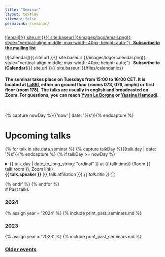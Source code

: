 ```yaml
---
title: "Seminar"
layout: textlay
sitemap: false
permalink: /seminar/
---
```


[![email]({{ site.url }}{{ site.baseurl }}/images/logo/email.png){: style="vertical-align:middle; max-width: 40px; height: auto;"}**&nbsp;&nbsp; Subscribe to the mailing list**](https://diff.u-bordeaux.fr/sympa/info/labri.gt-info-quantique)

[![calendar]({{ site.url }}{{ site.baseurl }}/images/logo/calendar.png){: style="vertical-align:middle; max-width: 40px; height: auto;"}**&nbsp;&nbsp; Subscribe to iCalendar**]({{ site.url }}{{ site.baseurl }}/files/calendar.ics)

#### The seminar takes place on Tuesdays from 15:00 to 16:00 CET. It is located at [LaBRI]({{site.baseurl}}/contact), either on ground floor (rooms 073, 076, amphi) or first floor (room 178). The talks are usually in english and broadcasted on Zoom. For questions, you can reach [Yvan Le Borgne](mailto:borgne@labri.fr) or [Yassine Hamoudi](mailto:yassine.hamoudi@labri.fr).
<br>

{% capture nowDay %}{{'now' | date: '%s'}}{% endcapture %}

# Upcoming talks

{% for talk in site.data.seminar %}
  {% capture talkDay %}{{talk.day | date: '%s'}}{% endcapture %}
  {% if talkDay >= nowDay %}
<details markdown=block>
  <summary markdown=span>
    {{ talk.day | date_to_long_string: "ordinal" }} at {{ talk.time}} (Room {{ talk.room }}, Zoom link)<br>
    <b>{{ talk.speaker }} </b> ({{ talk.affiliation }}) <i>{{ talk.title }}</i> &#9432;
  </summary>
   {{ talk.abstract }}
</details>
<p></p>
  {% endif %}
{% endfor %}

<br>
# Past talks

### 2024

{% assign year = '2024' %}
{% include print_past_seminars.md %}

### 2023

{% assign year = '2023' %}
{% include print_past_seminars.md %}

### [Older events](https://combalgo.labri.fr/pmwiki.php/Groupe/Info-Quantique)

<br>
